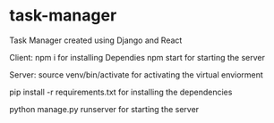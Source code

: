 # task-manager
Task Manager created using Django and React

Client:
npm i 
for installing Dependies
npm start 
for starting the server

Server:
source venv/bin/activate
for activating the virtual enviorment

pip install -r requirements.txt
for installing the dependencies

python manage.py runserver
for starting the server





